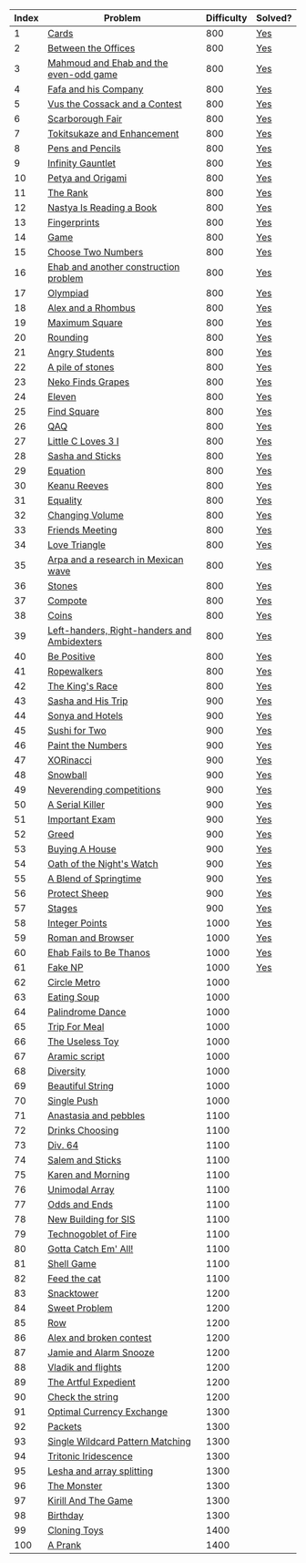 | Index | Problem | Difficulty | Solved? |
| --- | --- | --- | --- |
| 1 | [Cards](https://codeforces.com/problemset/problem/1220/A) | 800 | [Yes](https://codeforces.com/contest/1220/submission/88893488) |
| 2 | [Between the Offices](https://codeforces.com/problemset/problem/867/A) | 800 | [Yes](https://codeforces.com/contest/867/submission/89197870) |
| 3 | [Mahmoud and Ehab and the even-odd game](https://codeforces.com/problemset/problem/959/A) | 800 | [Yes](https://codeforces.com/contest/959/submission/89392197) |
| 4 | [Fafa and his Company](https://codeforces.com/problemset/problem/935/A) | 800 | [Yes](https://codeforces.com/contest/935/submission/89398158) |
| 5 | [Vus the Cossack and a Contest](https://codeforces.com/problemset/problem/1186/A) | 800 | [Yes](https://codeforces.com/contest/1186/submission/89402484) |
| 6 | [Scarborough Fair](https://codeforces.com/problemset/problem/897/A) | 800 | [Yes](https://codeforces.com/contest/897/submission/89454235) |
| 7 | [Tokitsukaze and Enhancement](https://codeforces.com/problemset/problem/1191/A) | 800 | [Yes](https://codeforces.com/contest/1191/submission/89466095) |
| 8 | [Pens and Pencils](https://codeforces.com/problemset/problem/1244/A) | 800 | [Yes](https://codeforces.com/contest/1244/submission/89516198) |
| 9 | [Infinity Gauntlet](https://codeforces.com/problemset/problem/987/A) | 800 | [Yes](https://codeforces.com/contest/987/submission/89530158) |
| 10 | [Petya and Origami](https://codeforces.com/problemset/problem/1080/A) | 800 | [Yes](https://codeforces.com/contest/1080/submission/89530224) |
| 11 | [The Rank](https://codeforces.com/problemset/problem/1017/A) | 800 | [Yes](https://codeforces.com/contest/1017/submission/89722888) |
| 12 | [Nastya Is Reading a Book](https://codeforces.com/problemset/problem/1136/A) | 800 | [Yes](https://codeforces.com/contest/1136/submission/89724405) |
| 13 | [Fingerprints](https://codeforces.com/problemset/problem/994/A) | 800 | [Yes](https://codeforces.com/contest/994/submission/89728688) |
| 14 | [Game](https://codeforces.com/problemset/problem/984/A) | 800 | [Yes](https://codeforces.com/contest/984/submission/98487663) |
| 15 | [Choose Two Numbers](https://codeforces.com/problemset/problem/1206/A) | 800 | [Yes](https://codeforces.com/contest/1206/submission/98579294) |
| 16 | [Ehab and another construction problem](https://codeforces.com/problemset/problem/1088/A) | 800 | [Yes](https://codeforces.com/contest/1088/submission/98566694) |
| 17 | [Olympiad](https://codeforces.com/problemset/problem/937/A) | 800 | [Yes](https://codeforces.com/contest/937/submission/98577353) |
| 18 | [Alex and a Rhombus](https://codeforces.com/problemset/problem/1180/A) | 800 | [Yes](https://codeforces.com/contest/1180/submission/98683676) |
| 19 | [Maximum Square](https://codeforces.com/problemset/problem/1243/A) | 800 | [Yes](https://codeforces.com/contest/1243/submission/98752964) |
| 20 | [Rounding](https://codeforces.com/problemset/problem/898/A) | 800 | [Yes](https://codeforces.com/contest/898/submission/98721392) |
| 21 | [Angry Students](https://codeforces.com/problemset/problem/1287/A) | 800 | [Yes](https://codeforces.com/contest/1287/submission/98978955) |
| 22 | [A pile of stones](https://codeforces.com/problemset/problem/1159/A) | 800 | [Yes](https://codeforces.com/contest/1159/submission/98940887) |
| 23 | [Neko Finds Grapes](https://codeforces.com/problemset/problem/1152/A) | 800 | [Yes](https://codeforces.com/contest/1152/submission/99314735) |
| 24 | [Eleven](https://codeforces.com/problemset/problem/918/A) | 800 | [Yes](https://codeforces.com/contest/918/submission/99980692) |
| 25 | [Find Square](https://codeforces.com/problemset/problem/1028/A) | 800 | [Yes](https://codeforces.com/contest/1028/submission/99738127) |
| 26 | [QAQ](https://codeforces.com/problemset/problem/894/A) | 800 | [Yes](https://codeforces.com/contest/894/submission/99794565) |
| 27 | [Little C Loves 3 I](https://codeforces.com/problemset/problem/1047/A) | 800 | [Yes](https://codeforces.com/contest/1047/submission/99988692) |
| 28 | [Sasha and Sticks](https://codeforces.com/problemset/problem/832/A) | 800 | [Yes](https://codeforces.com/contest/832/submission/100294911) |
| 29 | [Equation](https://codeforces.com/problemset/problem/1269/A) | 800 | [Yes](https://codeforces.com/contest/1269/submission/100292121) |
| 30 | [Keanu Reeves](https://codeforces.com/problemset/problem/1189/A) | 800 | [Yes](https://codeforces.com/contest/1189/submission/101093190) |
| 31 | [Equality](https://codeforces.com/problemset/problem/1038/A) | 800 | [Yes](https://codeforces.com/contest/1038/submission/100829380) |
| 32 | [Changing Volume](https://codeforces.com/problemset/problem/1255/A) | 800 | [Yes](https://codeforces.com/contest/1255/submission/100837281) |
| 33 | [Friends Meeting](https://codeforces.com/problemset/problem/931/A) | 800 | [Yes](https://codeforces.com/contest/931/submission/101453059) |
| 34 | [Love Triangle](https://codeforces.com/problemset/problem/939/A) | 800 | [Yes](https://codeforces.com/contest/939/submission/102338236) |
| 35 | [Arpa and a research in Mexican wave](https://codeforces.com/problemset/problem/851/A) | 800 | [Yes](https://codeforces.com/contest/851/submission/101444352) |
| 36 | [Stones](https://codeforces.com/problemset/problem/1236/A) | 800 | [Yes](https://codeforces.com/contest/1236/submission/102140845) |
| 37 | [Compote](https://codeforces.com/problemset/problem/746/A) | 800 | [Yes](https://codeforces.com/contest/746/submission/102296127) |
| 38 | [Coins](https://codeforces.com/problemset/problem/1061/A) | 800 | [Yes](https://codeforces.com/contest/1061/submission/102117234) |
| 39 | [Left-handers, Right-handers and Ambidexters](https://codeforces.com/problemset/problem/950/A) | 800 | [Yes](https://codeforces.com/contest/950/submission/102409962) |
| 40 | [Be Positive](https://codeforces.com/problemset/problem/1130/A) | 800 | [Yes](https://codeforces.com/contest/1130/submission/103452502) |
| 41 | [Ropewalkers](https://codeforces.com/problemset/problem/1185/A) | 800 | [Yes](https://codeforces.com/contest/1185/submission/103904909) |
| 42 | [The King's Race](https://codeforces.com/problemset/problem/1075/A) | 800 | [Yes](https://codeforces.com/contest/1075/submission/105244331) |
| 43 | [Sasha and His Trip](https://codeforces.com/problemset/problem/1113/A) | 900 | [Yes](https://codeforces.com/contest/1113/submission/102544401) |
| 44 | [Sonya and Hotels](https://codeforces.com/problemset/problem/1004/A) | 900 | [Yes](https://codeforces.com/contest/1004/submission/103382636) |
| 45 | [Sushi for Two](https://codeforces.com/problemset/problem/1138/A) | 900 | [Yes](https://codeforces.com/contest/1138/submission/103984414) |
| 46 | [Paint the Numbers](https://codeforces.com/problemset/problem/1209/A) | 900 | [Yes](https://codeforces.com/contest/1209/submission/104055377) |
| 47 | [XORinacci](https://codeforces.com/problemset/problem/1208/A) | 900 | [Yes](https://codeforces.com/contest/1208/submission/104036162) |
| 48 | [Snowball](https://codeforces.com/problemset/problem/1099/A) | 900 | [Yes](https://codeforces.com/contest/1099/submission/104338160) |
| 49 | [Neverending competitions](https://codeforces.com/problemset/problem/765/A) | 900 | [Yes](https://codeforces.com/contest/765/submission/104357132) |
| 50 | [A Serial Killer](https://codeforces.com/problemset/problem/776/A) | 900 | [Yes](https://codeforces.com/contest/776/submission/105173449) |
| 51 | [Important Exam](https://codeforces.com/problemset/problem/1201/A) | 900 | [Yes](https://codeforces.com/contest/1201/submission/104583627) |
| 52 | [Greed](https://codeforces.com/problemset/problem/892/A) | 900 | [Yes](https://codeforces.com/contest/892/submission/106672309) |
| 53 | [Buying A House](https://codeforces.com/problemset/problem/796/A) | 900 | [Yes](https://codeforces.com/contest/796/submission/106688967) |
| 54 | [Oath of the Night's Watch](https://codeforces.com/problemset/problem/768/A) | 900 | [Yes](https://codeforces.com/contest/768/submission/106693506) |
| 55 | [A Blend of Springtime](https://codeforces.com/problemset/problem/989/A) | 900 | [Yes](https://codeforces.com/contest/989/submission/106842537) |
| 56 | [Protect Sheep](https://codeforces.com/problemset/problem/948/A) | 900 | [Yes](https://codeforces.com/contest/948/submission/108205353) |
| 57 | [Stages](https://codeforces.com/problemset/problem/1011/A) | 900 | [Yes](https://codeforces.com/contest/1011/submission/109770383) |
| 58 | [Integer Points](https://codeforces.com/problemset/problem/1248/A) | 1000 | [Yes](https://codeforces.com/contest/1248/submission/105156546) |
| 59 | [Roman and Browser](https://codeforces.com/problemset/problem/1100/A) | 1000 | [Yes](https://codeforces.com/contest/1100/submission/106852209) |
| 60 | [Ehab Fails to Be Thanos](https://codeforces.com/problemset/problem/1174/A) | 1000 | [Yes](https://codeforces.com/contest/1174/submission/107476590) |
| 61 | [Fake NP](https://codeforces.com/problemset/problem/805/A) | 1000 | [Yes](https://codeforces.com/contest/805/submission/107461990) |
| 62 | [Circle Metro](https://codeforces.com/problemset/problem/1169/A) | 1000 |  |
| 63 | [Eating Soup](https://codeforces.com/problemset/problem/1163/A) | 1000 |  |
| 64 | [Palindrome Dance](https://codeforces.com/problemset/problem/1040/A) | 1000 |  |
| 65 | [Trip For Meal](https://codeforces.com/problemset/problem/876/A) | 1000 |  |
| 66 | [The Useless Toy](https://codeforces.com/problemset/problem/834/A) | 1000 |  |
| 67 | [Aramic script](https://codeforces.com/problemset/problem/975/A) | 1000 |  |
| 68 | [Diversity](https://codeforces.com/problemset/problem/844/A) | 1000 |  |
| 69 | [Beautiful String](https://codeforces.com/problemset/problem/1265/A) | 1000 |  |
| 70 | [Single Push](https://codeforces.com/problemset/problem/1253/A) | 1000 |  |
| 71 | [Anastasia and pebbles](https://codeforces.com/problemset/problem/789/A) | 1100 |  |
| 72 | [Drinks Choosing](https://codeforces.com/problemset/problem/1195/A) | 1100 |  |
| 73 | [Div. 64](https://codeforces.com/problemset/problem/887/A) | 1100 |  |
| 74 | [Salem and Sticks ](https://codeforces.com/problemset/problem/1105/A) | 1100 |  |
| 75 | [Karen and Morning](https://codeforces.com/problemset/problem/816/A) | 1100 |  |
| 76 | [Unimodal Array](https://codeforces.com/problemset/problem/831/A) | 1100 |  |
| 77 | [Odds and Ends](https://codeforces.com/problemset/problem/849/A) | 1100 |  |
| 78 | [New Building for SIS](https://codeforces.com/problemset/problem/1020/A) | 1100 |  |
| 79 | [Technogoblet of Fire](https://codeforces.com/problemset/problem/1121/A) | 1100 |  |
| 80 | [Gotta Catch Em' All!](https://codeforces.com/problemset/problem/757/A) | 1100 |  |
| 81 | [Shell Game](https://codeforces.com/problemset/problem/777/A) | 1100 |  |
| 82 | [Feed the cat](https://codeforces.com/problemset/problem/955/A) | 1100 |  |
| 83 | [Snacktower](https://codeforces.com/problemset/problem/767/A) | 1200 |  |
| 84 | [Sweet Problem](https://codeforces.com/problemset/problem/1263/A) | 1200 |  |
| 85 | [Row](https://codeforces.com/problemset/problem/982/A) | 1200 |  |
| 86 | [Alex and broken contest](https://codeforces.com/problemset/problem/877/A) | 1200 |  |
| 87 | [Jamie and Alarm Snooze](https://codeforces.com/problemset/problem/916/A) | 1200 |  |
| 88 | [Vladik and flights](https://codeforces.com/problemset/problem/743/A) | 1200 |  |
| 89 | [The Artful Expedient](https://codeforces.com/problemset/problem/869/A) | 1200 |  |
| 90 | [Check the string](https://codeforces.com/problemset/problem/960/A) | 1200 |  |
| 91 | [Optimal Currency Exchange](https://codeforces.com/problemset/problem/1214/A) | 1300 |  |
| 92 | [Packets](https://codeforces.com/problemset/problem/1037/A) | 1300 |  |
| 93 | [Single Wildcard Pattern Matching](https://codeforces.com/problemset/problem/1023/A) | 1300 |  |
| 94 | [Tritonic Iridescence](https://codeforces.com/problemset/problem/957/A) | 1300 |  |
| 95 | [Lesha and array splitting](https://codeforces.com/problemset/problem/754/A) | 1300 |  |
| 96 | [The Monster](https://codeforces.com/problemset/problem/787/A) | 1300 |  |
| 97 | [Kirill And The Game](https://codeforces.com/problemset/problem/842/A) | 1300 |  |
| 98 | [Birthday](https://codeforces.com/problemset/problem/1068/A) | 1300 |  |
| 99 | [Cloning Toys](https://codeforces.com/problemset/problem/922/A) | 1400 |  |
| 100 | [A Prank](https://codeforces.com/problemset/problem/1062/A) | 1400 |  |
